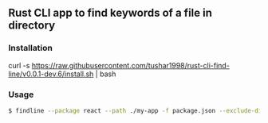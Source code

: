 ## Rust CLI app to find keywords of a file in directory

### Installation
curl -s https://raw.githubusercontent.com/tushar1998/rust-cli-find-line/v0.0.1-dev.6/install.sh | bash

### Usage

```bash
$ findline --package react --path ./my-app -f package.json --exclude-dir node_modules
```

